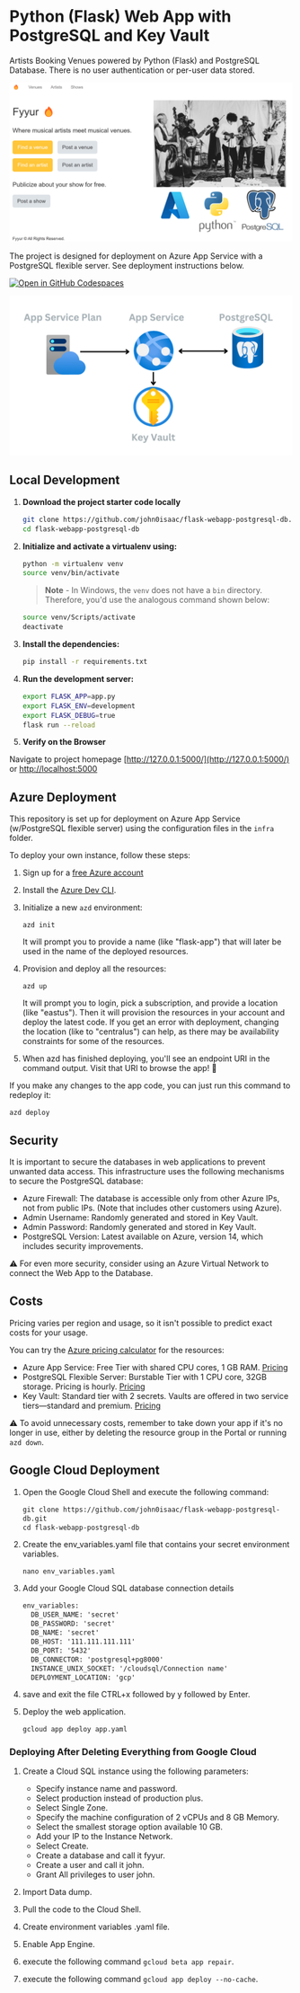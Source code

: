# Python (Flask) Web App with PostgreSQL and Key Vault

Artists Booking Venues powered by Python (Flask) and PostgreSQL Database.
There is no user authentication or per-user data stored.

![Screenshot of website landing page](./repo-thumbnail.png)

The project is designed for deployment on Azure App Service with a PostgreSQL flexible server. See deployment instructions below.

[![Open in GitHub Codespaces](https://github.com/codespaces/badge.svg)](https://codespaces.new/john0isaac/flask-webapp-postgresql-db?devcontainer_path=.devcontainer/devcontainer.json)

![Architecture Diagram: App Service, PostgreSQL server, Key Vault](./architecture-diagram.png)

## Local Development

1. **Download the project starter code locally**

    ```bash
    git clone https://github.com/john0isaac/flask-webapp-postgresql-db.git
    cd flask-webapp-postgresql-db
    ```

2. **Initialize and activate a virtualenv using:**

    ```bash
    python -m virtualenv venv
    source venv/bin/activate
    ```

    >**Note** - In Windows, the `venv` does not have a `bin` directory. Therefore, you'd use the analogous command shown below:

    ```bash
    source venv/Scripts/activate
    deactivate
    ```

3. **Install the dependencies:**

    ```bash
    pip install -r requirements.txt
    ```

4. **Run the development server:**

    ```bash
    export FLASK_APP=app.py
    export FLASK_ENV=development
    export FLASK_DEBUG=true
    flask run --reload
    ```

5. **Verify on the Browser**

Navigate to project homepage [http://127.0.0.1:5000/](http://127.0.0.1:5000/) or [http://localhost:5000](http://localhost:5000)

## Azure Deployment

This repository is set up for deployment on Azure App Service (w/PostgreSQL flexible server) using the configuration files in the `infra` folder.

To deploy your own instance, follow these steps:

1. Sign up for a [free Azure account](https://azure.microsoft.com/free/)

2. Install the [Azure Dev CLI](https://learn.microsoft.com/azure/developer/azure-developer-cli/install-azd).

3. Initialize a new `azd` environment:

    ```shell
    azd init
    ```

    It will prompt you to provide a name (like "flask-app") that will later be used in the name of the deployed resources.

4. Provision and deploy all the resources:

    ```shell
    azd up
    ```

    It will prompt you to login, pick a subscription, and provide a location (like "eastus"). Then it will provision the resources in your account and deploy the latest code. If you get an error with deployment, changing the location (like to "centralus") can help, as there may be availability constraints for some of the resources.

5. When azd has finished deploying, you'll see an endpoint URI in the command output. Visit that URI to browse the app! 🎉

If you make any changes to the app code, you can just run this command to redeploy it:

```shell
azd deploy
```

## Security

It is important to secure the databases in web applications to prevent unwanted data access.
This infrastructure uses the following mechanisms to secure the PostgreSQL database:

* Azure Firewall: The database is accessible only from other Azure IPs, not from public IPs. (Note that includes other customers using Azure).
* Admin Username: Randomly generated and stored in Key Vault.
* Admin Password: Randomly generated and stored in Key Vault.
* PostgreSQL Version: Latest available on Azure, version 14, which includes security improvements.

⚠️ For even more security, consider using an Azure Virtual Network to connect the Web App to the Database.

## Costs

Pricing varies per region and usage, so it isn't possible to predict exact costs for your usage.

You can try the [Azure pricing calculator](https://azure.microsoft.com/pricing/calculator/) for the resources:

* Azure App Service: Free Tier with shared CPU cores, 1 GB RAM. [Pricing](https://azure.microsoft.com/pricing/details/app-service/linux/)
* PostgreSQL Flexible Server: Burstable Tier with 1 CPU core, 32GB storage. Pricing is hourly. [Pricing](https://azure.microsoft.com/pricing/details/postgresql/flexible-server/)
* Key Vault: Standard tier with 2 secrets. Vaults are offered in two service tiers—standard and premium. [Pricing](https://azure.microsoft.com/pricing/details/key-vault/)

⚠️ To avoid unnecessary costs, remember to take down your app if it's no longer in use,
either by deleting the resource group in the Portal or running `azd down`.

## Google Cloud Deployment

1. Open the Google Cloud Shell and execute the following command:

    ```shell
    git clone https://github.com/john0isaac/flask-webapp-postgresql-db.git
    cd flask-webapp-postgresql-db
    ```

2. Create the env_variables.yaml file that contains your secret environment variables.

    ```shell
    nano env_variables.yaml
    ```

3. Add your Google Cloud SQL database connection details

    ```shell
    env_variables:
      DB_USER_NAME: 'secret'
      DB_PASSWORD: 'secret'
      DB_NAME: 'secret'
      DB_HOST: '111.111.111.111'
      DB_PORT: '5432'
      DB_CONNECTOR: 'postgresql+pg8000'
      INSTANCE_UNIX_SOCKET: '/cloudsql/Connection name'
      DEPLOYMENT_LOCATION: 'gcp'
    ```

4. save and exit the file CTRL+x followed by y followed by Enter.

5. Deploy the web application.

    ```shell
    gcloud app deploy app.yaml
    ```

### Deploying After Deleting Everything from Google Cloud

1. Create a Cloud SQL instance using the following parameters:

    * Specify instance name and password.
    * Select production instead of production plus.
    * Select Single Zone.
    * Specify the machine configuration of 2 vCPUs and 8 GB Memory.
    * Select the smallest storage option available 10 GB.
    * Add your IP to the Instance Network.
    * Select Create.
    * Create a database and call it fyyur.
    * Create a user and call it john.
    * Grant All privileges to user john.

2. Import Data dump.
3. Pull the code to the Cloud Shell.
4. Create environment variables .yaml file.
5. Enable App Engine.
6. execute the following command `gcloud beta app repair`.
7. execute the following command `gcloud app deploy --no-cache`.
